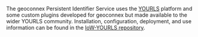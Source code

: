The geoconnex Persistent Identifier Service uses the [YOURLS](https://github.com/YOURLS/YOURLS) platform and some custom plugins developed for geoconnex but made available to the wider YOURLS community. 
Installation, configuration, deployment, and use information can be found in the [IoW-YOURLS repository](https://github.com/internetofwater/IoW-YOURLS).

